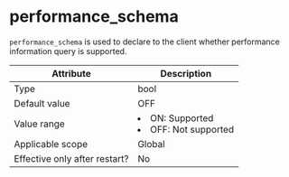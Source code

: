 # performance_schema

`performance_schema` is used to declare to the client whether performance information query is supported.

| Attribute | Description |
|--------|-----------------------------------------------------------------------------------------------------------|
| Type | bool |
| Default value | OFF |
| Value range | <li> ON: Supported   <li> OFF: Not supported |
| Applicable scope | Global |
| Effective only after restart? | No |
